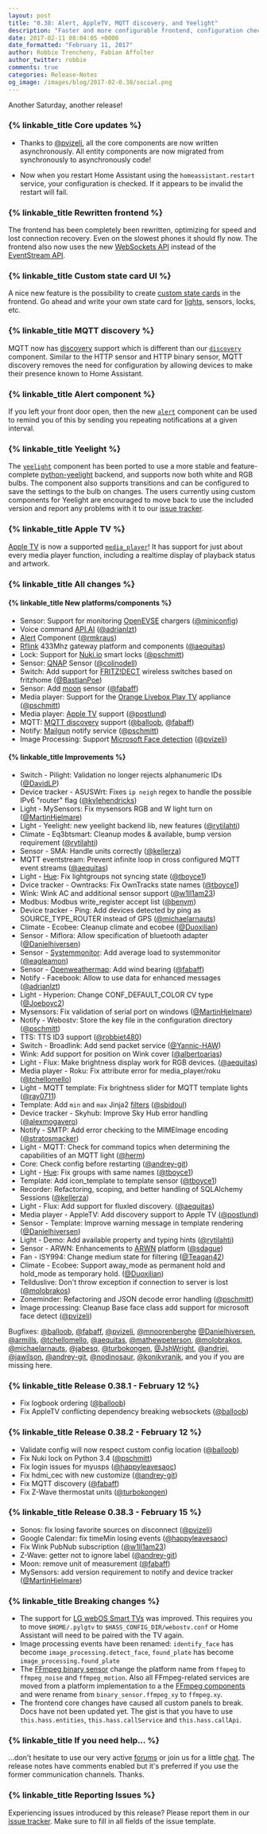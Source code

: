 ```yaml
---
layout: post
title: "0.38: Alert, AppleTV, MQTT discovery, and Yeelight"
description: "Faster and more configurable frontend, configuration check, and complete move to async for core"
date: 2017-02-11 08:04:05 +0000
date_formatted: "February 11, 2017"
author: Robbie Trencheny, Fabian Affolter
author_twitter: robbie
comments: true
categories: Release-Notes
og_image: /images/blog/2017-02-0.38/social.png
---
```


Another Saturday, another release!

### {% linkable_title Core updates %}
- Thanks to [@pvizeli], all the core components are now written asynchronously. All entity components are now migrated from synchronously to asynchronously code!

- Now when you restart Home Assistant using the `homeassistant.restart` service, your configuration is checked. If it appears to be invalid the restart will fail.

### {% linkable_title Rewritten frontend %}
The frontend has been completely been rewritten, optimizing for speed and lost connection recovery. Even on the slowest phones it should fly now. The frontend also now uses the new [WebSockets API][websocket-api] instead of the [EventStream API][event-stream-api].

### {% linkable_title Custom state card UI %}
A nice new feature is the possibility to create [custom state cards][custom-ui] in the frontend. Go ahead and write your own state card for [lights][light], sensors, locks, etc.

### {% linkable_title MQTT discovery %}
MQTT now has [discovery][mqtt-discovery] support which is different than our [`discovery`][discovery] component. Similar to the HTTP sensor and HTTP binary sensor, MQTT discovery removes the need for configuration by allowing devices to make their presence known to Home Assistant.

### {% linkable_title Alert component %}
If you left your front door open, then the new [`alert`][alert] component can be used to remind you of this by sending you repeating notifications at a given interval.

### {% linkable_title Yeelight %}
The [`yeelight`][yeelight] component has been ported to use a more stable and feature-complete [python-yeelight][python-yeelight] backend, and supports now both white and RGB bulbs. The component also supports transitions and can be configured to save the settings to the bulb on changes. The users currently using custom components for Yeelight are encouraged to move back to use the included version and report any problems with it to our [issue tracker][issue].

### {% linkable_title Apple TV %}
[Apple TV][apple-tv] is now a supported [`media_player`][media-player]! It has support for just about every media player function, including a realtime display of playback status and artwork.

### {% linkable_title All changes %}
#### {% linkable_title New platforms/components %}

- Sensor: Support for monitoring [OpenEVSE][openevse] chargers ([@miniconfig])
- Voice command [API.AI][apiai] ([@adrianlzt])
- [Alert][alert] Component ([@rmkraus])
- [Rflink][rflink] 433Mhz gateway platform and components ([@aequitas])
- Lock: Support for [Nuki.io][nuki] smart locks ([@pschmitt])
- Sensor: [QNAP][qnap] Sensor ([@colinodell])
- Switch: Add support for [FRITZ!DECT][fritz] wireless switches based on fritzhome ([@BastianPoe])
- Sensor: Add [moon][moon] sensor ([@fabaff])
- Media player: Support for the [Orange Livebox Play TV][orange] appliance ([@pschmitt])
- Media player: [Apple TV][apple-tv] support ([@postlund])
- MQTT: [MQTT discovery][mqtt-discovery] support ([@balloob], [@fabaff])
- Notify: [Mailgun][mailgun] notify service ([@pschmitt])
- Image Processing: Support [Microsoft Face detection][face-detect] ([@pvizeli])

#### {% linkable_title Improvements %}

- Switch - Pilight: Validation no longer rejects alphanumeric IDs ([@DavidLP])
- Device tracker - ASUSWrt: Fixes `ip neigh` regex to handle the possible IPv6 "router" flag ([@kylehendricks])
- Light - MySensors: Fix mysensors RGB and W light turn on ([@MartinHjelmare])
- Light - Yeelight: new yeelight backend lib, new features ([@rytilahti])
- Climate - Eq3btsmart: Cleanup modes & available, bump version requirement ([@rytilahti])
- Sensor - SMA: Handle units correctly ([@kellerza])
- MQTT eventstream: Prevent infinite loop in cross configured MQTT event streams ([@aequitas])
- Light - [Hue][hue]: Fix lightgroups not syncing state ([@tboyce1])
- Dvice tracker - Owntracks: Fix OwnTracks state names ([@tboyce1])
- Wink: Wink AC and additional sensor support ([@w1ll1am23])
- Modbus: Modbus write_register accept list ([@benvm])
- Device tracker - Ping: Add devices detected by ping as SOURCE_TYPE_ROUTER instead of GPS ([@michaelarnauts])
- Climate - Ecobee: Cleanup climate and ecobee ([@Duoxilian])
- Sensor - Miflora: Allow specification of bluetooth adapter ([@Danielhiversen])
- Sensor - [Systemmonitor][systemmonitor]: Add average load to systemmonitor ([@eagleamon])
- Sensor - [Openweathermap][owm]: Add wind bearing ([@fabaff])
- Notify - Facebook: Allow to use data for enhanced messages ([@adrianlzt])
- Light - Hyperion: Change CONF_DEFAULT_COLOR CV type ([@Joeboyc2])
- Mysensors: Fix validation of serial port on windows ([@MartinHjelmare])
- Notify - Webostv: Store the key file in the configuration directory ([@pschmitt])
- TTS: TTS ID3 support ([@robbiet480])
- Switch - Broadlink: Add send packet service ([@Yannic-HAW])
- Wink: Add support for position on Wink cover ([@albertoarias])
- Light - Flux: Make brightness display work for RGB devices. ([@aequitas])
- Media player - Roku: Fix attribute error for media_player/roku ([@tchellomello])
- Light - MQTT template: Fix brightness slider for MQTT template lights ([@ray0711])
- Template: Add `min` and `max` Jinja2 [filters][filters] ([@sbidoul])
- Device tracker - Skyhub: Improve Sky Hub error handling ([@alexmogavero])
- Notify - SMTP: Add error checking to the MIMEImage encoding ([@stratosmacker])
- Light - MQTT: Check for command topics when determining the capabilities of an MQTT light ([@herm])
- Core: Check config before restarting ([@andrey-git])
- Light - [Hue][hue]: Fix groups with same names ([@tboyce1])
- Template: Add icon_template to template sensor ([@tboyce1])
- Recorder: Refactoring, scoping, and better handling of SQLAlchemy Sessions ([@kellerza])
- Light - Flux: Add support for fluxled discovery. ([@aequitas])
- Media player - AppleTV: Add discovery support to Apple TV ([@postlund])
- Sensor - Template: Improve warning message in template rendering ([@Danielhiversen])
- Light - Demo: Add available property and typing hints ([@rytilahti])
- Sensor - ARWN: Enhancements to [ARWN][arwn] platform ([@sdague])
- Fan - ISY994: Change medium state for filtering ([@Teagan42])
- Climate - Ecobee: Support away_mode as permanent hold and hold_mode as temporary hold. ([@Duoxilian])
- Tellduslive: Don't throw exception if connection to server is lost ([@molobrakos])
- Zoneminder: Refactoring and JSON decode error handling ([@pschmitt])
- Image processing: Cleanup Base face class add support for microsoft face detect ([@pvizeli])

Bugfixes: [@balloob], [@fabaff], [@pvizeli], [@mnoorenberghe] [@Danielhiversen], [@armills], [@tchellomello], [@aequitas], [@mathewpeterson], [@molobrakos], [@michaelarnauts], [@jabesq], [@turbokongen], [@JshWright], [@andriej], [@jawilson], [@andrey-git], [@nodinosaur], [@konikvranik], and you if you are missing here.

### {% linkable_title Release 0.38.1 - February 12 %}

- Fix logbook ordering ([@balloob])
- Fix AppleTV conflicting dependency breaking websockets ([@balloob])

### {% linkable_title Release 0.38.2 - February 12 %}

- Validate config will now respect custom config location ([@balloob])
- Fix Nuki lock on Python 3.4 ([@pschmitt])
- Fix login issues for myusps ([@happyleavesaoc])
- Fix hdmi_cec with new customize ([@andrey-git])
- Fix MQTT discovery ([@fabaff])
- Fix Z-Wave thermostat units ([@turbokongen])

### {% linkable_title Release 0.38.3 - February 15 %}

- Sonos: fix losing favorite sources on disconnect ([@pvizeli])
- Google Calendar: fix timeMin losing events ([@happyleavesaoc])
- Fix Wink PubNub subscription ([@w1ll1am23])
- Z-Wave: getter not to ignore label ([@andrey-git])
- Moon: remove unit of measurement ([@fabaff])
- MySensors: add version requirement to notify and device tracker ([@MartinHjelmare])

### {% linkable_title Breaking changes %}
- The support for [LG webOS Smart TVs][webostv] was improved. This requires you to move `$HOME/.pylgtv` to `$HASS_CONFIG_DIR/webostv.conf` or Home Assistant will need to be paired with the TV again.
- Image processing events have been renamed: `identify_face` has become `image_processing.detect_face`, `found_plate` has become `image_processing.found_plate`
- The [FFmpeg binary sensor][ffmpeg-bin] change the platform name from `ffmpeg` to `ffmpeg_noise` and `ffmpeg_motion`. Also all FFmpeg-related services are moved from a platform implementation to a the [FFmpeg components][ffmpeg] and were rename from `binary_sensor.ffmpeg_xy` to `ffmpeg.xy`.
- The frontend core changes have caused all custom panels to break. Docs have not been updated yet. The gist is that you have to use `this.hass.entities`, `this.hass.callService` and `this.hass.callApi`.

### {% linkable_title If you need help... %}
...don't hesitate to use our very active [forums][forum] or join us for a little [chat][gitter]. The release notes have comments enabled but it's preferred if you use the former communication channels. Thanks.

### {% linkable_title Reporting Issues %}
Experiencing issues introduced by this release? Please report them in our [issue tracker][issue]. Make sure to fill in all fields of the issue template.

[@acambitsis]: https://github.com/acambitsis
[@adrianlzt]: https://github.com/adrianlzt
[@aequitas]: https://github.com/aequitas
[@albertoarias]: https://github.com/albertoarias
[@alexmogavero]: https://github.com/alexmogavero
[@andrey-git]: https://github.com/andrey-git
[@andriej]: https://github.com/andriej
[@armills]: https://github.com/armills
[@balloob]: https://github.com/balloob
[@BastianPoe]: https://github.com/BastianPoe
[@benvm]: https://github.com/benvm
[@colinodell]: https://github.com/colinodell
[@Danielhiversen]: https://github.com/Danielhiversen
[@DavidLP]: https://github.com/DavidLP
[@Duoxilian]: https://github.com/Duoxilian
[@eagleamon]: https://github.com/eagleamon
[@fabaff]: https://github.com/fabaff
[@happyleavesaoc]: https://github.com/happyleavesaoc
[@herm]: https://github.com/herm
[@jabesq]: https://github.com/jabesq
[@jawilson]: https://github.com/jawilson
[@Joeboyc2]: https://github.com/Joeboyc2
[@JshWright]: https://github.com/JshWright
[@kellerza]: https://github.com/kellerza
[@konikvranik]: https://github.com/konikvranik
[@kylehendricks]: https://github.com/kylehendricks
[@LinuxChristian]: https://github.com/LinuxChristian
[@MartinHjelmare]: https://github.com/MartinHjelmare
[@mathewpeterson]: https://github.com/mathewpeterson
[@michaelarnauts]: https://github.com/michaelarnauts
[@miniconfig]: https://github.com/miniconfig
[@mnoorenberghe]: https://github.com/mnoorenberghe
[@molobrakos]: https://github.com/molobrakos
[@nodinosaur]: https://github.com/nodinosaur
[@postlund]: https://github.com/postlund
[@pschmitt]: https://github.com/pschmitt
[@pvizeli]: https://github.com/pvizeli
[@ray0711]: https://github.com/ray0711
[@rmkraus]: https://github.com/rmkraus
[@robbiet480]: https://github.com/robbiet480
[@rytilahti]: https://github.com/rytilahti
[@sbidoul]: https://github.com/sbidoul
[@sdague]: https://github.com/sdague
[@stratosmacker]: https://github.com/stratosmacker
[@tboyce1]: https://github.com/tboyce1
[@tchellomello]: https://github.com/tchellomello
[@Teagan42]: https://github.com/Teagan42
[@turbokongen]: https://github.com/turbokongen
[@valentinalexeev]: https://github.com/valentinalexeev
[@w1ll1am23]: https://github.com/w1ll1am23
[@Yannic-HAW]: https://github.com/Yannic-HAW

[alert]: https://home-assistant.io/components/alert/
[apiai]: https://home-assistant.io/components/apiai/
[apple-tv]: https://home-assistant.io/components/media_player.apple_tv/
[arwn]: https://home-assistant.io/components/sensor.arwn/
[custom-ui]: https://home-assistant.io/developers/frontend_creating_custom_ui/
[discovery]: https://home-assistant.io/components/discovery/
[face-detect]: https://home-assistant.io/components/image_processing.microsoft_face_detect/
[ffmpeg-bin]: https://home-assistant.io/components/binary_sensor.ffmpeg/
[ffmpeg]: https://home-assistant.io/components/ffmpeg/
[filters]: https://home-assistant.io/topics/templating/#home-assistant-template-extensions
[fritz]: https://home-assistant.io/components/switch.fritzdect/
[hue]: https://home-assistant.io/components/light.hue/
[light]: https://home-assistant.io/cookbook/custom_ui_by_andrey-git
[mailgun]: https://home-assistant.io/components/notify.mailgun/
[media-player]: https://home-assistant.io/components/media_player/
[moon]: https://home-assistant.io/components/sensor.moon/
[mqtt-discovery]: https://home-assistant.io/components/mqtt/#discovery
[nuki]: https://home-assistant.io/components/lock.nuki/
[openevse]: https://home-assistant.io/components/sensor.openevse/
[orange]: https://home-assistant.io/components/media_player.liveboxplaytv/
[owm]: https://home-assistant.io/components/sensor.openweathermap/
[python-yeelight]: https://gitlab.com/stavros/python-yeelight
[qnap]: https://home-assistant.io/components/sensor.qnap/
[rflink]: https://home-assistant.io/components/rflink/
[systemmonitor]: https://home-assistant.io/components/sensor.systemmonitor/
[webostv]: https://home-assistant.io/components/media_player.webostv/
[yeelight]: https://home-assistant.io/components/light.yeelight/

[event-stream-api]: https://home-assistant.io/developers/server_sent_events/
[forum]: https://community.home-assistant.io/
[gitter]: https://gitter.im/home-assistant/home-assistant
[issue]: https://github.com/home-assistant/home-assistant/issues
[websocket-api]: https://home-assistant.io/developers/websocket_api/
